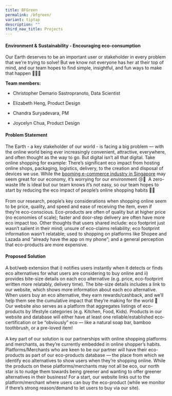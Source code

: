 ```yaml
---
title: BFGreen
permalink: /bfgreen/
variant: tiptap
description: ""
third_nav_title: Projects
---
```

<h4>Environment &amp; Sustainability - Encouraging eco-consumption</h4>
<p></p>
<p>Our Earth deserves to be an important user or stakeholder in every problem
that we're trying to solve! But we know not everyone has her at their top
of mind, and our team hopes to find simple, insightful, and fun ways to
make that happen 🤗💚🤪</p>
<p><strong>Team members:</strong>
</p>
<ul data-tight="true" class="tight">
<li>
<p>Christopher Demario Sastropranoto, Data Scientist</p>
</li>
<li>
<p>Elizabeth Heng, Product Design</p>
</li>
<li>
<p>Chandra Suryadevara, PM</p>
</li>
<li>
<p>Joycelyn Chua, Product Design</p>
</li>
</ul>
<p></p>
<h4>Problem Statement</h4>
<p>The Earth - a key stakeholder of our world - is facing a big problem —
with the online world being ever increasingly convenient, attractive, everywhere,
and often thought as the way to go. But digital isn’t all that digital.
Take online shopping for example: There’s significant eco impact from hosting
online shops, packaging, logistics, delivery, to the creation and disposal
of devices we use. While the <a href="https://www.statista.com/topics/9919/e-commerce-in-singapore/#topicOverview" class="in-cell-link" rel="noopener noreferrer nofollow" target="_blank"><u>booming e-commerce industry in Singapore</u></a> may
seem great for our economy, it’s worrying for our environment 😢🥲&nbsp;
A zero-waste life is ideal but our team knows it’s not easy, so our team
hopes to start by reducing the eco impact of people’s online shopping habits
💪🏽
<br>
<br>From our research, people’s key considerations when shopping online seem
to be price, quality, and speed and ease of receiving the item, even if
they’re eco-conscious. Eco-products are often of quality but at higher
price (no economies of scale); faster and door-step delivery are often
have more eco impact too. Other thoughts that users shared include: eco
footprint just wasn’t salient in their mind; unsure of eco-claims reliability;
eco footprint information wasn’t relatable; used to shopping on platforms
like Shopee and Lazada and “already have the app on my phone”; and a general
perception that eco-products are more expensive.</p>
<p></p>
<h4>Proposed Solution</h4>
<p>A bot/web extension that i) notifies users instantly when it detects or
finds eco alternatives for what users are considering to buy online and
ii) provides bite-size details on each eco alternative (e.g. price, eco-footprint
written more relatably, delivery time). The bite-size details includes
a link to our website, which shows more information about each eco alternative.
When users buy an eco alternative, they earn rewards/cashback, and we’ll
help them see the cumulative impact that they’re making for the world 💚&nbsp;
Our website also serves as a platform that aggregates listings of eco-products
by lifestyle categories (e.g. Kitchen, Food, Kids). Products in our website
and database will either have at least one reliable/established eco-certification
or be “obviously” eco —&nbsp;like a natural soap bar, bamboo toothbrush,
or a pre-loved item!
<br>
<br>A key part of our solution is our partnerships with online shopping platforms
and merchants, as they’re currently embedded in online shopper’s habits.
Platforms/Merchants who are keen to be our partner will have their eco-products
as part of our eco-products database — the place from which we identify
eco alternatives to show users when they’re shopping online. While the
products on these platforms/merchants may not all be eco, our north star
is to nudge them towards being greener and wanting to offer greener alternatives
in their business! For a start, our website links out to the platform/merchant
where users can buy the eco-product (while we monitor if there’s strong
reason/demand to let users to buy via our site).</p>
<p></p>
